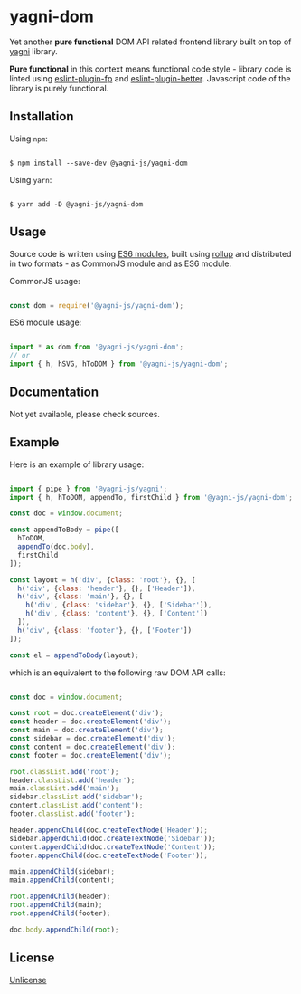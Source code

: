 # yagni-dom

Yet another **pure functional** DOM API related frontend library built on top
of [yagni][yagni] library.

**Pure functional** in this context means functional code style - library code is
linted using [eslint-plugin-fp][eslint-plugin-fp] and
[eslint-plugin-better][eslint-plugin-better]. Javascript code of the library is
purely functional.


## Installation

Using `npm`:

```shell

$ npm install --save-dev @yagni-js/yagni-dom

```

Using `yarn`:

```shell

$ yarn add -D @yagni-js/yagni-dom

```

## Usage

Source code is written using [ES6 modules][es6-modules], built using
[rollup][rollup] and distributed in two formats - as CommonJS module and as
ES6 module.

CommonJS usage:

```javascript

const dom = require('@yagni-js/yagni-dom');

```

ES6 module usage:

```javascript

import * as dom from '@yagni-js/yagni-dom';
// or
import { h, hSVG, hToDOM } from '@yagni-js/yagni-dom';

```


## Documentation

Not yet available, please check sources.


## Example

Here is an example of library usage:


```javascript

import { pipe } from '@yagni-js/yagni';
import { h, hToDOM, appendTo, firstChild } from '@yagni-js/yagni-dom';

const doc = window.document;

const appendToBody = pipe([
  hToDOM,
  appendTo(doc.body),
  firstChild
]);

const layout = h('div', {class: 'root'}, {}, [
  h('div', {class: 'header'}, {}, ['Header']),
  h('div', {class: 'main'}, {}, [
    h('div', {class: 'sidebar'}, {}, ['Sidebar']),
    h('div', {class: 'content'}, {}, ['Content'])
  ]),
  h('div', {class: 'footer'}, {}, ['Footer'])
]);

const el = appendToBody(layout);

```

which is an equivalent to the following raw DOM API calls:

```javascript

const doc = window.document;

const root = doc.createElement('div');
const header = doc.createElement('div');
const main = doc.createElement('div');
const sidebar = doc.createElement('div');
const content = doc.createElement('div');
const footer = doc.createElement('div');

root.classList.add('root');
header.classList.add('header');
main.classList.add('main');
sidebar.classList.add('sidebar');
content.classList.add('content');
footer.classList.add('footer');

header.appendChild(doc.createTextNode('Header'));
sidebar.appendChild(doc.createTextNode('Sidebar'));
content.appendChild(doc.createTextNode('Content'));
footer.appendChild(doc.createTextNode('Footer'));

main.appendChild(sidebar);
main.appendChild(content);

root.appendChild(header);
root.appendChild(main);
root.appendChild(footer);

doc.body.appendChild(root);

```

## License

[Unlicense][unlicense]


[eslint-plugin-fp]: https://github.com/jfmengels/eslint-plugin-fp
[eslint-plugin-better]: https://github.com/idmitriev/eslint-plugin-better
[es6-modules]: https://hacks.mozilla.org/2015/08/es6-in-depth-modules/
[yagni]: https://github.com/ysegorov/yagni
[rollup]: https://rollupjs.org/
[unlicense]: http://unlicense.org/
